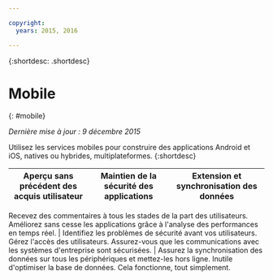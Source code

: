 ```yaml
---

copyright:
  years: 2015, 2016

---
```



{:shortdesc: .shortdesc} 

# Mobile
{: #mobile}

*Dernière mise à jour : 9 décembre 2015*

Utilisez les services mobiles pour construire des applications Android et iOS, natives ou hybrides, multiplateformes. 
{:shortdesc}


Aperçu sans précédent des acquis utilisateur | Maintien de la sécurité des applications | Extension et synchronisation des données
---- | ---- | ----
Recevez des commentaires à tous les stades de la part des utilisateurs. Améliorez sans cesse les applications grâce à l'analyse des performances en temps
réel. | Identifiez les problèmes de sécurité avant vos utilisateurs. Gérez l'accès des utilisateurs. Assurez-vous que les communications avec les systèmes d'entreprise sont sécurisées. | Assurez la synchronisation des données sur tous les périphériques et mettez-les hors ligne. Inutile d'optimiser la base de données. Cela fonctionne, tout simplement.
